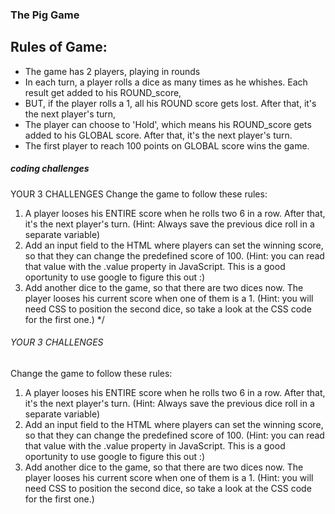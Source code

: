 ### The Pig Game

## Rules of Game:

- The game has 2 players, playing in rounds
- In each turn, a player rolls a dice as many times as he whishes. Each result get added to his ROUND_score,
- BUT, if the player rolls a 1, all his ROUND score gets lost. After that, it's the next player's turn,
- The player can choose to 'Hold', which means  his ROUND_score gets added to his GLOBAL score. After that, it's the next player's turn.
- The first player to reach 100 points on GLOBAL score wins the game.


##### coding challenges
YOUR 3 CHALLENGES
Change the game to follow these rules:

1. A player looses his ENTIRE score when he rolls two 6 in a row. After that, it's the next player's turn. (Hint: Always save the previous dice roll in a separate variable)
2. Add an input field to the HTML where players can set the winning score, so that they can change the predefined score of 100. (Hint: you can read that value with the .value property in JavaScript. This is a good oportunity to use google to figure this out :)
3. Add another dice to the game, so that there are two dices now. The player looses his current score when one of them is a 1. (Hint: you will need CSS to position the second dice, so take a look at the CSS code for the first one.)
*/


###### YOUR 3 CHALLENGES

Change the game to follow these rules:

1. A player looses his ENTIRE score when he rolls two 6 in a row. 
After that, it's the next player's turn. 
(Hint: Always save the previous dice roll in a separate variable)
2. Add an input field to the HTML where players can set the winning score,
 so that they can change the predefined score of 100. 
 (Hint: you can read that value with the .value property in JavaScript. 
    This is a good oportunity to use google to figure this out :)
3. Add another dice to the game, so that there are two dices now. 
The player looses his current score when one of them is a 1. 
(Hint: you will need CSS to position the second dice,
     so take a look at the CSS code for the first one.)